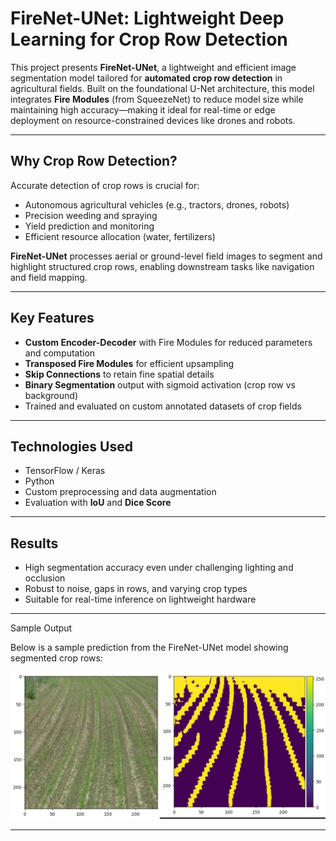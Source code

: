 

 #  FireNet-UNet: Lightweight Deep Learning for Crop Row Detection

This project presents **FireNet-UNet**, a lightweight and efficient image segmentation model tailored for **automated crop row detection** in agricultural fields. Built on the foundational U-Net architecture, this model integrates **Fire Modules** (from SqueezeNet) to reduce model size while maintaining high accuracy—making it ideal for real-time or edge deployment on resource-constrained devices like drones and robots.

---

##  Why Crop Row Detection?

Accurate detection of crop rows is crucial for:

-  Autonomous agricultural vehicles (e.g., tractors, drones, robots)  
-  Precision weeding and spraying  
-  Yield prediction and monitoring  
-  Efficient resource allocation (water, fertilizers)  

**FireNet-UNet** processes aerial or ground-level field images to segment and highlight structured crop rows, enabling downstream tasks like navigation and field mapping.

---

##  Key Features

-  **Custom Encoder-Decoder** with Fire Modules for reduced parameters and computation  
-  **Transposed Fire Modules** for efficient upsampling  
-  **Skip Connections** to retain fine spatial details  
-  **Binary Segmentation** output with sigmoid activation (crop row vs background)  
-  Trained and evaluated on custom annotated datasets of crop fields  

---

##  Technologies Used

-  TensorFlow / Keras  
-  Python   
-  Custom preprocessing and data augmentation  
-  Evaluation with **IoU** and **Dice Score**  

---

##  Results

-  High segmentation accuracy even under challenging lighting and occlusion  
-  Robust to noise, gaps in rows, and varying crop types  
-  Suitable for real-time inference on lightweight hardware  

---

Sample Output

Below is a sample prediction from the FireNet-UNet model showing segmented crop rows:

<p align="center">
  <img src="sample_output/image.jpg" alt="Crop Row Segmentation Sample" width="600"/>
</p>

---




